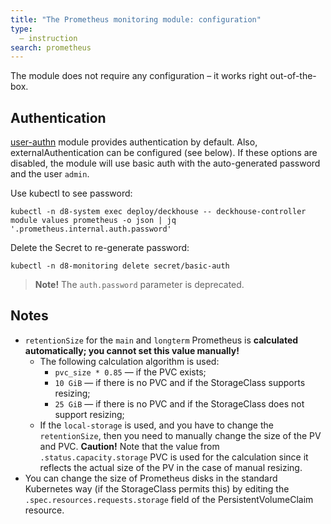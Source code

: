 ```yaml
---
title: "The Prometheus monitoring module: configuration"
type:
  — instruction
search: prometheus
---
```


The module does not require any configuration – it works right out-of-the-box.

<!-- SCHEMA -->

## Authentication

[user-authn](/documentation/v1/modules/150-user-authn/) module provides authentication by default. Also, externalAuthentication can be configured (see below).
If these options are disabled, the module will use basic auth with the auto-generated password and the user `admin`.

Use kubectl to see password:

```shell
kubectl -n d8-system exec deploy/deckhouse -- deckhouse-controller module values prometheus -o json | jq '.prometheus.internal.auth.password'
```

Delete the Secret to re-generate password:

```shell
kubectl -n d8-monitoring delete secret/basic-auth
```

> **Note!** The `auth.password` parameter is deprecated.

## Notes

* `retentionSize` for the `main` and `longterm` Prometheus is **calculated automatically; you cannot set this value manually!**
  * The following calculation algorithm is used:
    * `pvc_size * 0.85` — if the PVC exists;
    * `10 GiB` — if there is no PVC and if the StorageClass supports resizing;
    * `25 GiB` — if there is no PVC and if the StorageClass does not support resizing;
  * If the `local-storage` is used, and you have to change the `retentionSize`, then you need to manually change the size of the PV and PVC. **Caution!** Note that the value from `.status.capacity.storage` PVC is used for the calculation since it reflects the actual size of the PV in the case of manual resizing.
* You can change the size of Prometheus disks in the standard Kubernetes way (if the StorageClass permits this) by editing the `.spec.resources.requests.storage` field of the PersistentVolumeClaim resource.
